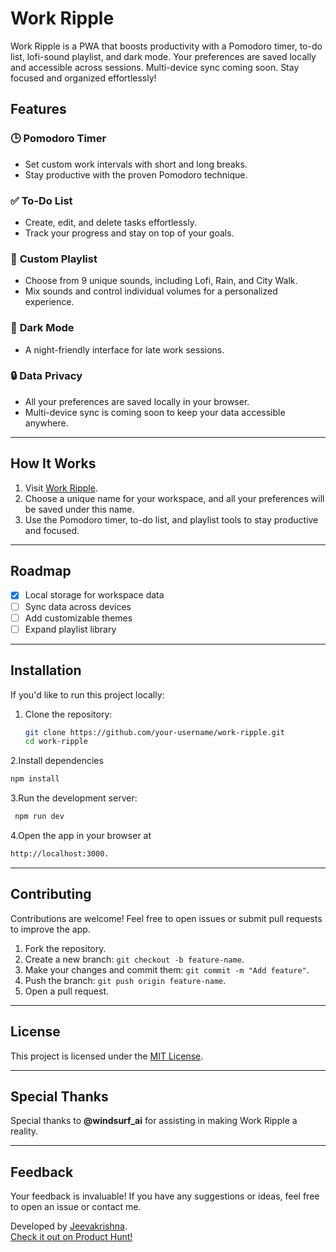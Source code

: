 # Work Ripple  

Work Ripple is a PWA that boosts productivity with a Pomodoro timer, to-do list, lofi-sound playlist, and dark mode. Your preferences are saved locally and accessible across sessions. Multi-device sync coming soon. Stay focused and organized effortlessly!  

## Features  

### 🕒 **Pomodoro Timer**  
- Set custom work intervals with short and long breaks.  
- Stay productive with the proven Pomodoro technique.  

### ✅ **To-Do List**  
- Create, edit, and delete tasks effortlessly.  
- Track your progress and stay on top of your goals.  

### 🎵 **Custom Playlist**  
- Choose from 9 unique sounds, including Lofi, Rain, and City Walk.  
- Mix sounds and control individual volumes for a personalized experience.  

### 🌙 **Dark Mode**  
- A night-friendly interface for late work sessions.  

### 🔒 **Data Privacy**  
- All your preferences are saved locally in your browser.  
- Multi-device sync is coming soon to keep your data accessible anywhere.  

---

## How It Works  

1. Visit [Work Ripple](https://workripple.vercel.app).  
2. Choose a unique name for your workspace, and all your preferences will be saved under this name.  
3. Use the Pomodoro timer, to-do list, and playlist tools to stay productive and focused.  

---

## Roadmap  

- [x] Local storage for workspace data  
- [ ] Sync data across devices  
- [ ] Add customizable themes  
- [ ] Expand playlist library  

---


## Installation  

If you'd like to run this project locally:  

1. Clone the repository:  
   ```bash
   git clone https://github.com/your-username/work-ripple.git
   cd work-ripple
2.Install dependencies
   ```bash
   npm install
  ```
3.Run the development server:
  ```bash
   npm run dev
```
4.Open the app in your browser at 
  ```bash
  http://localhost:3000.
  ```
---
## Contributing  

Contributions are welcome! Feel free to open issues or submit pull requests to improve the app.  

1. Fork the repository.  
2. Create a new branch: `git checkout -b feature-name`.  
3. Make your changes and commit them: `git commit -m "Add feature"`.  
4. Push the branch: `git push origin feature-name`.  
5. Open a pull request.  

---

## License  

This project is licensed under the [MIT License](LICENSE).  

---

## Special Thanks  

Special thanks to **@windsurf_ai** for assisting in making Work Ripple a reality.  

---

## Feedback  

Your feedback is invaluable! If you have any suggestions or ideas, feel free to open an issue or contact me.  

Developed by [Jeevakrishna](https://github.com/Jeevakrishna).  
[Check it out on Product Hunt!](https://www.producthunt.com/posts/work-ripple)  
